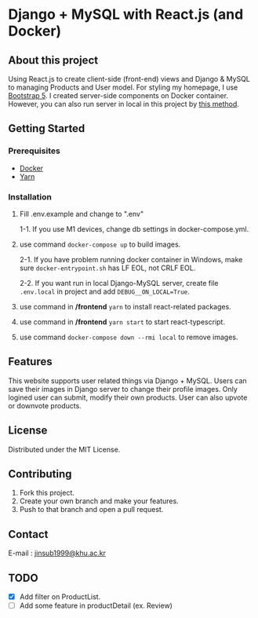 # Django + MySQL with React.js (and Docker)

## About this project

Using React.js to create client-side (front-end) views and Django & MySQL to managing Products and User model. For styling my homepage, I use [Bootstrap 5][3]. I created server-side components on Docker container. However, you can also run server in local in this project by [this method](#runlocal).

## Getting Started

### Prerequisites

- [Docker][1]
- [Yarn][2]

<!-- end of list -->

### Installation

1. Fill .env.example and change to ".env"

   1-1. If you use M1 devices, change db settings in docker-compose.yml.

2. use command <code>docker-compose up</code> to build images.

   2-1. If you have problem running docker container in Windows, make sure <code>docker-entrypoint.sh</code> has LF EOL, not CRLF EOL.

   2-2.<span id="runlocal"> If you want run in local Django-MySQL server, create file</span> <code>.env.local</code> in project and add <code>DEBUG__ON_LOCAL=True</code>.

3. use command in **/frontend** <code>yarn</code> to install react-related packages.

4. use command in **/frontend** <code>yarn start</code> to start react-typescript.

5. use command <code>docker-compose down --rmi local</code> to remove images.

<!-- end of list -->

## Features

This website supports user related things via Django + MySQL. Users can save their images in Django server to change their profile images. Only logined user can submit, modify their own products. User can also upvote or downvote products.

## License

Distributed under the MIT License.

## Contributing

1. Fork this project.
2. Create your own branch and make your features.
3. Push to that branch and open a pull request.

## Contact

E-mail : jinsub1999@khu.ac.kr

## TODO

- [x] Add filter on ProductList.
- [ ] Add some feature in productDetail (ex. Review)

[1]: https://www.docker.com/get-started
[2]: https://yarnpkg.com/getting-started/install
[3]: https://getbootstrap.com/docs/5.1/getting-started/introduction/


